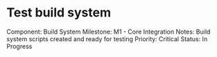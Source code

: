 # Test build system

Component: Build System
Milestone: M1 - Core Integration
Notes: Build system scripts created and ready for testing
Priority: Critical
Status: In Progress